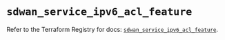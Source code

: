 # `sdwan_service_ipv6_acl_feature`

Refer to the Terraform Registry for docs: [`sdwan_service_ipv6_acl_feature`](https://registry.terraform.io/providers/ciscodevnet/sdwan/0.8.0/docs/resources/service_ipv6_acl_feature).
